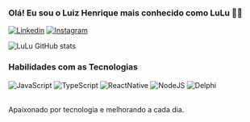 ### Olá! Eu sou o Luiz Henrique mais conhecido como LuLu 🧑‍💻

[![Linkedin](https://img.shields.io/badge/LinkedIn-0077B5?style=for-the-badge&logo=linkedin&logoColor=white)](https://www.linkedin.com/in/luiz-henriquesa/)
[![Instagram](https://img.shields.io/badge/Instagram-E4405F?style=for-the-badge&logo=instagram&logoColor=white)](https://www.instagram.com/luhenrique.sa/)


![LuLu GitHub stats](https://github-readme-stats.vercel.app/api?username=LuizHenrique98&show_icons=true&theme=dracula)

### Habilidades com as Tecnologias

<div style="display: inline_block> <br/>
<img align="center" alt="SQL" src="https://img.shields.io/badge/PostgreSQL-316192?style=for-the-badge&logo=postgresql&logoColor=white" />
<img align="center" alt="JavaScript" src="https://img.shields.io/badge/JavaScript-F7DF1E?style=for-the-badge&logo=javascript&logoColor=black" />
<img align="center" alt="TypeScript" src="https://img.shields.io/badge/TypeScript-007ACC?style=for-the-badge&logo=typescript&logoColor=white" />
<img align="center" alt="ReactNative" src="https://img.shields.io/badge/React_Native-20232A?style=for-the-badge&logo=react&logoColor=61DAFB" />
<img align="center" alt="NodeJS" src="https://img.shields.io/badge/Node.js-43853D?style=for-the-badge&logo=node.js&logoColor=white" />
<img align="center" alt="Delphi" src="https://img.shields.io/badge/Delphi_RAD_Studio-B22222?style=for-the-badge&logo=delphi&logoColor=white" />

</div> <br/>

Apaixonado por tecnologia e melhorando a cada dia.

